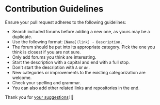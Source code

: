 # Contribution Guidelines
Ensure your pull request adheres to the following guidelines:
- Search included forums before adding a new one, as yours may be a duplicate.
- Use the following format: `[Name](link) - Description.`
- The forum should be put into its appropriate category. Pick the one you think is closest if you are not sure.
- Only add forums you think are interesting.
- Start the description with a capital and end with a full stop.
- Don't start the description with `A` or `An`.
- New categories or improvements to the existing categorization are welcome.
- Check your spelling and grammar.
- You can also add other related links and repositories in the end.

Thank you for [your suggestions](../../edit/master/readme.md)! 💜
